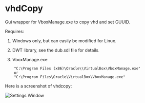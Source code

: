 # vhdCopy

Gui wrapper for VboxManage.exe to copy vhd and set GUUID.

Requires:

1. Windows only, but can easily be modified for Linux.

2. DWT library, see the dub.sdl file for details.

3. VboxManage.exe

```
	"C:\Program Files (x86)\Oracle\\VirtualBox\VboxManage.exe"
	or
	"C:\Program Files\Oracle\VirtualBox\VboxManage.exe"
```

Here is a screenshot of vhdcopy:

![Settings Window](https://raw.github.com/jasc2v8/vhdcopy/master/vhdcopy_screen.png)
